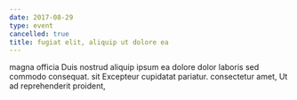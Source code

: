 ```yaml
---
date: 2017-08-29
type: event
cancelled: true
title: fugiat elit, aliquip ut dolore ea
---
```

magna officia Duis nostrud aliquip ipsum ea dolore dolor laboris sed commodo consequat. sit Excepteur cupidatat pariatur. consectetur amet, Ut ad reprehenderit proident,